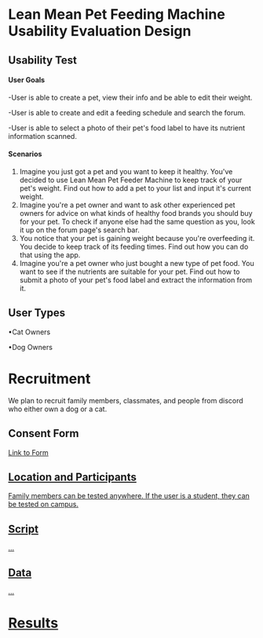# Lean Mean Pet Feeding Machine Usability Evaluation Design
## Usability Test
#### User Goals
  -User is able to create a pet, view their info and be able to edit their weight.
  
  -User is able to create and edit a feeding schedule and search the forum.
  
  -User is able to select a photo of their pet's food label to have its nutrient information scanned.

#### Scenarios
 1. Imagine you just got a pet and you want to keep it healthy. You've decided to use Lean Mean Pet Feeder Machine to keep track of your pet's weight. Find out how to add a pet to your list and input it's current weight.
 2. Imagine you're a pet owner and want to ask other experienced pet owners for advice on what kinds of healthy food brands you should buy for your pet. To check if anyone else had the same question as you, look it up on the forum page's search bar.
 3. You notice that your pet is gaining weight because you're overfeeding it. You decide to keep track of its feeding times. Find out how you can do that using the app.
 4. Imagine you're a pet owner who just bought a new type of pet food. You want to see if the nutrients are suitable for your pet. Find out how to submit a photo of your pet's food label and extract the information from it.

## User Types
  •Cat Owners

  •Dog Owners 

# Recruitment
We plan to recruit family members, classmates, and people from discord who either own a dog or a cat.

## Consent Form
<a href="https://docs.google.com/document/d/1DPY_STlWvWqsiC2z6-3xnyx54cwUNanE2D_dJVf2jPI/edit">Link to Form
## Location and Participants 

Family members can be tested anywhere. If the user is a student, they can be tested on campus.

## Script
...
## Data
...
# Results
